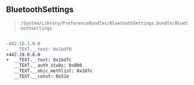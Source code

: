 ## BluetoothSettings

> `/System/Library/PreferenceBundles/BluetoothSettings.bundle/BluetoothSettings`

```diff

-442.16.1.0.0
-  __TEXT.__text: 0x1bdf0
+442.19.0.0.0
+  __TEXT.__text: 0x1bdfc
   __TEXT.__auth_stubs: 0x8b0
   __TEXT.__objc_methlist: 0x107c
   __TEXT.__const: 0x51e

```
